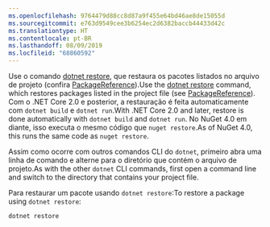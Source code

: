 ```yaml
---
ms.openlocfilehash: 9764479d88cc8d87a9f455e64bd46ae8de15055d
ms.sourcegitcommit: e763d9549cee3b6254ec2d6382baccb44433d42c
ms.translationtype: HT
ms.contentlocale: pt-BR
ms.lasthandoff: 08/09/2019
ms.locfileid: "68860592"
---
```

<span data-ttu-id="9e9f9-101">Use o comando [dotnet restore](/dotnet/core/tools/dotnet-restore?tabs=netcore2x), que restaura os pacotes listados no arquivo de projeto (confira [PackageReference](../../consume-packages/package-references-in-project-files.md)).</span><span class="sxs-lookup"><span data-stu-id="9e9f9-101">Use the [dotnet restore](/dotnet/core/tools/dotnet-restore?tabs=netcore2x) command, which restores packages listed in the project file (see [PackageReference](../../consume-packages/package-references-in-project-files.md)).</span></span> <span data-ttu-id="9e9f9-102">Com o .NET Core 2.0 e posterior, a restauração é feita automaticamente com `dotnet build` e `dotnet run`.</span><span class="sxs-lookup"><span data-stu-id="9e9f9-102">With .NET Core 2.0 and later, restore is done automatically with `dotnet build` and `dotnet run`.</span></span> <span data-ttu-id="9e9f9-103">No NuGet 4.0 em diante, isso executa o mesmo código que `nuget restore`.</span><span class="sxs-lookup"><span data-stu-id="9e9f9-103">As of NuGet 4.0, this runs the same code as `nuget restore`.</span></span>

<span data-ttu-id="9e9f9-104">Assim como ocorre com outros comandos CLI do `dotnet`, primeiro abra uma linha de comando e alterne para o diretório que contém o arquivo de projeto.</span><span class="sxs-lookup"><span data-stu-id="9e9f9-104">As with the other `dotnet` CLI commands, first open a command line and switch to the directory that contains your project file.</span></span>

<span data-ttu-id="9e9f9-105">Para restaurar um pacote usando `dotnet restore`:</span><span class="sxs-lookup"><span data-stu-id="9e9f9-105">To restore a package using `dotnet restore`:</span></span>

```cli
dotnet restore 
```